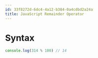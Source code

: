 ```yaml
---
id: 33f8272d-6dc4-4a12-b384-0a4cdbd2a24a
title: JavaScript Remainder Operator
---
```


# Syntax

``` javascript
console.log(314 % 100) // 14
```
